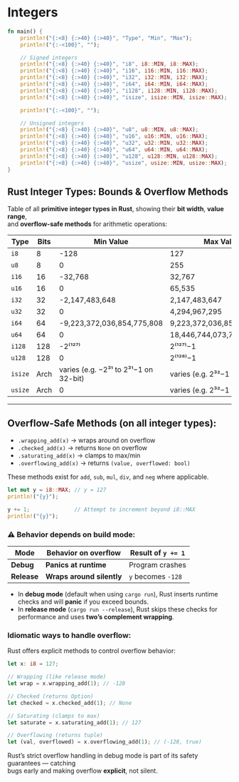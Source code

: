 # Integers



```rust
fn main() {
    println!("{:<8} {:>40} {:>40}", "Type", "Min", "Max");
    println!("{:-<100}", "");

    // Signed integers
    println!("{:<8} {:>40} {:>40}", "i8", i8::MIN, i8::MAX);
    println!("{:<8} {:>40} {:>40}", "i16", i16::MIN, i16::MAX);
    println!("{:<8} {:>40} {:>40}", "i32", i32::MIN, i32::MAX);
    println!("{:<8} {:>40} {:>40}", "i64", i64::MIN, i64::MAX);
    println!("{:<8} {:>40} {:>40}", "i128", i128::MIN, i128::MAX);
    println!("{:<8} {:>40} {:>40}", "isize", isize::MIN, isize::MAX);

    println!("{:-<100}", "");

    // Unsigned integers
    println!("{:<8} {:>40} {:>40}", "u8", u8::MIN, u8::MAX);
    println!("{:<8} {:>40} {:>40}", "u16", u16::MIN, u16::MAX);
    println!("{:<8} {:>40} {:>40}", "u32", u32::MIN, u32::MAX);
    println!("{:<8} {:>40} {:>40}", "u64", u64::MIN, u64::MAX);
    println!("{:<8} {:>40} {:>40}", "u128", u128::MIN, u128::MAX);
    println!("{:<8} {:>40} {:>40}", "usize", usize::MIN, usize::MAX);
}
```

##  Rust Integer Types: Bounds & Overflow Methods

Table of all **primitive integer types in Rust**, showing their **bit width**, **value range**,  
and **overflow-safe methods** for arithmetic operations:

| Type    | Bits | Min Value              | Max Value              | Wrapping | Checked | Saturating | Overflowing |
|---------|------|------------------------|------------------------|----------|---------|------------|-------------|
| `i8`    | 8    | -128                   | 127                    | ✅        | ✅       | ✅          | ✅           |
| `u8`    | 8    | 0                      | 255                    | ✅        | ✅       | ✅          | ✅           |
| `i16`   | 16   | -32,768                | 32,767                 | ✅        | ✅       | ✅          | ✅           |
| `u16`   | 16   | 0                      | 65,535                 | ✅        | ✅       | ✅          | ✅           |
| `i32`   | 32   | -2,147,483,648         | 2,147,483,647          | ✅        | ✅       | ✅          | ✅           |
| `u32`   | 32   | 0                      | 4,294,967,295          | ✅        | ✅       | ✅          | ✅           |
| `i64`   | 64   | -9,223,372,036,854,775,808 | 9,223,372,036,854,775,807 | ✅        | ✅       | ✅          | ✅           |
| `u64`   | 64   | 0                      | 18,446,744,073,709,551,615 | ✅        | ✅       | ✅          | ✅           |
| `i128`  | 128  | -2⁽¹²⁷⁾                | 2⁽¹²⁷⁾−1               | ✅        | ✅       | ✅          | ✅           |
| `u128`  | 128  | 0                      | 2⁽¹²⁸⁾−1               | ✅        | ✅       | ✅          | ✅           |
| `isize`| Arch | varies (e.g. −2³¹ to 2³¹−1 on 32-bit) | varies (e.g. 2³²−1 on 32-bit) | ✅        | ✅       | ✅          | ✅           |
| `usize`| Arch | 0                      | varies (e.g. 2³²−1 on 32-bit) | ✅        | ✅       | ✅          | ✅           |

---

## Overflow-Safe Methods (on all integer types):

- `.wrapping_add(x)` → wraps around on overflow  
- `.checked_add(x)` → returns `None` on overflow  
- `.saturating_add(x)` → clamps to max/min  
- `.overflowing_add(x)` → returns `(value, overflowed: bool)`

These methods exist for `add`, `sub`, `mul`, `div`, and `neg` where applicable.


```rust
let mut y = i8::MAX; // y = 127
println!("{y}");

y += 1;              // Attempt to increment beyond i8::MAX
println!("{y}");
```

### ⚠️ Behavior depends on build mode:

| Mode        | Behavior on overflow       | Result of `y += 1` |
|-------------|----------------------------|---------------------|
| **Debug**   | **Panics at runtime**      | Program crashes     |
| **Release** | **Wraps around silently**  | `y` becomes `-128`  |

- In **debug mode** (default when using `cargo run`), Rust inserts runtime checks
  and will **panic** if you exceed bounds.
- In **release mode** (`cargo run --release`), Rust skips these checks for performance
  and uses **two’s complement wrapping**.

### Idiomatic ways to handle overflow:

Rust offers explicit methods to control overflow behavior:

```rust
let x: i8 = 127;

// Wrapping (like release mode)
let wrap = x.wrapping_add(1); // -128

// Checked (returns Option)
let checked = x.checked_add(1); // None

// Saturating (clamps to max)
let saturate = x.saturating_add(1); // 127

// Overflowing (returns tuple)
let (val, overflowed) = x.overflowing_add(1); // (-128, true)
```


Rust’s strict overflow handling in debug mode is part of its safety guarantees — catching  
bugs early and making overflow **explicit**, not silent.





